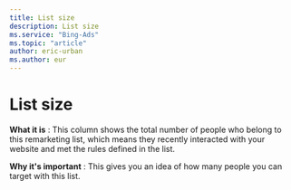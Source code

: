 ```yaml
---
title: List size
description: List size
ms.service: "Bing-Ads"
ms.topic: "article"
author: eric-urban
ms.author: eur
---
```


# List size

**What it is** : This column shows the total number of people who belong to this remarketing list, which means they recently interacted with your website and met the rules defined in the list.

**Why it's important** : This gives you an idea of how many people you can target with this list.


